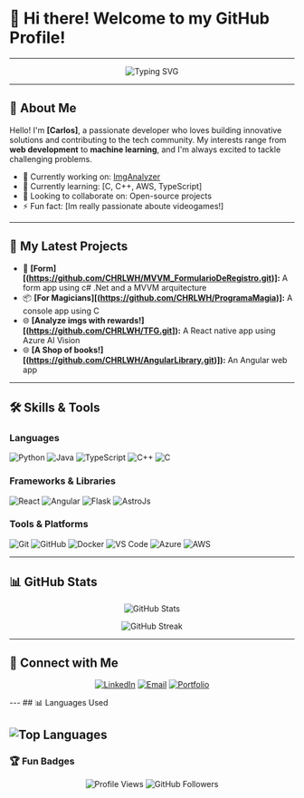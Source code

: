 # 👋 Hi there! Welcome to my GitHub Profile!

---

<p align="center">
  <img src="https://readme-typing-svg.demolab.com?font=Fira+Code&size=22&pause=1000&color=36ADF7&width=435&lines=Software+Developer+%7C+Tech+Enthusiast;Open+Source+Contributor;Always+Learning+New+Things!" alt="Typing SVG" />
</p>

---

## 🌟 About Me

Hello! I'm **[Carlos]**, a passionate developer who loves building innovative solutions and contributing to the tech community. My interests range from **web development** to **machine learning**, and I'm always excited to tackle challenging problems.

- 🔭 Currently working on: [ImgAnalyzer](https://github.com/CHRLWH/TFG.git)
- 🌱 Currently learning: [C, C++, AWS, TypeScript]
- 👯 Looking to collaborate on: Open-source projects
- ⚡ Fun fact: [Im really passionate aboute videogames!]

---

## 🌱 My Latest Projects

- 🚀 **[Form][(https://github.com/CHRLWH/MVVM_FormularioDeRegistro.git)]:** A form app using c# .Net and a MVVM arquitecture
- 📦 **[For Magicians][(https://github.com/CHRLWH/ProgramaMagia)]:** A console app using C 
- 🌐 **[Analyze imgs with rewards!][(https://github.com/CHRLWH/TFG.git]):** A React native app using Azure AI Vision
- 🌐 **[A Shop of books!][(https://github.com/CHRLWH/AngularLibrary.git)]):** An Angular web app
  
---
## 🛠️ Skills & Tools

### Languages
![Python](https://img.shields.io/badge/Python-3776AB?style=flat-square&logo=python&logoColor=white)
![Java](https://img.shields.io/badge/Java-007396?style=flat-square&logo=java&logoColor=white)
![TypeScript](https://img.shields.io/badge/TypeScript-007ACC?style=flat-square&logo=typescript&logoColor=white)
![C++](https://img.shields.io/badge/C++-007ACC?style=flat-square&logo=c++&logoColor=white)
![C](https://img.shields.io/badge/C-007ACC?style=flat-square&logo=c&logoColor=white)


### Frameworks & Libraries
![React](https://img.shields.io/badge/React-61DAFB?style=flat-square&logo=react-native&logoColor=black)
![Angular](https://img.shields.io/badge/Angular-339933?style=flat-square&logo=angular&logoColor=white)
![Flask](https://img.shields.io/badge/Flask-092E20?style=flat-square&logo=flask&logoColor=white)
![AstroJs](https://img.shields.io/badge/Astro-092E20?style=flat-square&logo=astro&logoColor=white)

### Tools & Platforms
![Git](https://img.shields.io/badge/Git-F05032?style=flat-square&logo=git&logoColor=white)
![GitHub](https://img.shields.io/badge/GitHub-181717?style=flat-square&logo=github&logoColor=white)
![Docker](https://img.shields.io/badge/Docker-2496ED?style=flat-square&logo=docker&logoColor=white)
![VS Code](https://img.shields.io/badge/VS_Code-007ACC?style=flat-square&logo=visual-studio-code&logoColor=white)
![Azure](https://img.shields.io/badge/Azure-38B2AC?style=flat-square&logo=azure&logoColor=white)
![AWS](https://img.shields.io/badge/AWS-38B2AC?style=flat-square&logo=aws&logoColor=white)

---

## 📊 GitHub Stats

<p align="center">
  <img src="https://github-readme-stats.vercel.app/api?username=chrlwh&show_icons=true&theme=radical" alt="GitHub Stats" />
</p>

<p align="center">
  <img src="https://github-readme-streak-stats.herokuapp.com/?user=chrlwh&theme=radical" alt="GitHub Streak" />
</p>

---

## 🔗 Connect with Me

<p align="center">
  <a href="https://www.linkedin.com/in/carlos-hern%C3%A1ndez-275010236/" target="_blank"><img alt="LinkedIn" src="https://img.shields.io/badge/LinkedIn-0A66C2?style=for-the-badge&logo=linkedin&logoColor=white" /></a>
  <a href="mailto:your-email@example.com"><img alt="Email" src="https://img.shields.io/badge/Email-D14836?style=for-the-badge&logo=gmail&logoColor=white" /></a>
  <a href="https://your-portfolio.com" target="_blank"><img alt="Portfolio" src="https://img.shields.io/badge/Portfolio-FF5722?style=for-the-badge&logo=web&logoColor=white" /></a>
</p>
---
## 📊 Languages Used

![Top Languages](https://github-readme-stats.vercel.app/api/top-langs/?username=chrlwh&layout=compact&theme=radical)
---

### 🏆 Fun Badges
<p align="center">
  <img src="https://visitor-badge.laobi.icu/badge?page_id=your-username.chrlwh" alt="Profile Views" />
  <img src="https://img.shields.io/github/followers/chrlwh?style=social" alt="GitHub Followers" />
</p>
